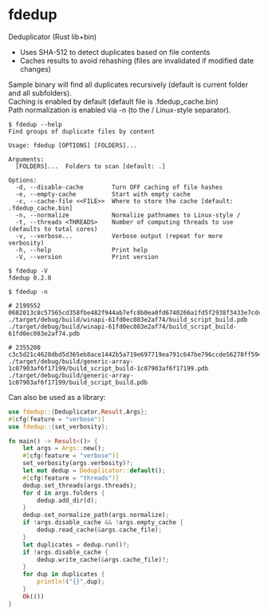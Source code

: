 # fdedup
Deduplicator (Rust lib+bin)

- Uses SHA-512 to detect duplicates based on file contents
- Caches results to avoid rehashing (files are invalidated if modified date changes)

Sample binary will find all duplicates recursively (default is current folder and all subfolders).<br/>
Caching is enabled by default (default file is .fdedup_cache.bin)<br/>
Path normalization is enabled via -n (to the / Linux-style separator).

```
$ fdedup --help
Find groups of duplicate files by content

Usage: fdedup [OPTIONS] [FOLDERS]...

Arguments:
  [FOLDERS]...  Folders to scan [default: .]

Options:
  -d, --disable-cache        Turn OFF caching of file hashes
  -e, --empty-cache          Start with empty cache
  -c, --cache-file <<FILE>>  Where to store the cache [default: .fdedup_cache.bin]
  -n, --normalize            Normalize pathnames to Linux-style /
  -t, --threads <THREADS>    Number of computing threads to use  (defaults to total cores)
  -v, --verbose...           Verbose output (repeat for more verbosity)
  -h, --help                 Print help
  -V, --version              Print version

$ fdedup -V
fdedup 0.2.0

$ fdedup -n 

# 2199552 0682013c8c57565cd358fbe482f944ab7efc8b0ea0fd6740266a1fd5f2938f3433e7cdc74529bea7e2a35ad653befa1beedabc7f249f6cb620371e685fa05116
./target/debug/build/winapi-61fd0ec083e2af74/build_script_build.pdb
./target/debug/build/winapi-61fd0ec083e2af74/build_script_build-61fd0ec083e2af74.pdb

# 2355200 c3c5d21c4628dbd5d365eb8ace1442b5a719e697719ea791c647be796ccde56278ff594a4e00e0c17492c1d71b05d0a4d85783e18d68cb31d5b5da0af368d9b7
./target/debug/build/generic-array-1c07903af6f17199/build_script_build-1c07903af6f17199.pdb
./target/debug/build/generic-array-1c07903af6f17199/build_script_build.pdb
```

Can also be used as a library:

```rust
use fdedup::{Deduplicator,Result,Args};
#[cfg(feature = "verbose")]
use fdedup::{set_verbosity};

fn main() -> Result<()> {
    let args = Args::new();
    #[cfg(feature = "verbose")]
    set_verbosity(args.verbosity)?;
    let mut dedup = Deduplicator::default();
    #[cfg(feature = "threads")]
    dedup.set_threads(args.threads);
    for d in args.folders {
        dedup.add_dir(d);
    }
    dedup.set_normalize_path(args.normalize);
    if !args.disable_cache && !args.empty_cache {
        dedup.read_cache(&args.cache_file);
    }
    let duplicates = dedup.run()?;
    if !args.disable_cache {
        dedup.write_cache(&args.cache_file)?;
    }
    for dup in duplicates {
        println!("{}",dup);
    }
    Ok(())
}
```
